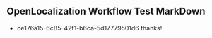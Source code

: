 ## OpenLocalization Workflow Test MarkDown
* ce176a15-6c85-42f1-b6ca-5d17779501d6 thanks!

<!--HONumber=Sep16_HO1-->


